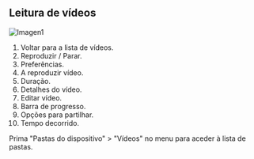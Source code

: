 ## Leitura de vídeos

![Imagen1](http://static.energysistem.com/images/manuals/42762/57cd43dabb7e1.jpg)

1. Voltar para a lista de vídeos.
2. Reproduzir / Parar.
3. Preferências.
4. A reproduzir vídeo.
5. Duração.
6. Detalhes do vídeo.
7. Editar vídeo.
8. Barra de progresso.
9. Opções para partilhar.
10. Tempo decorrido.

Prima "Pastas do dispositivo" > "Vídeos" no menu para aceder à lista de pastas.
